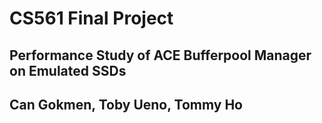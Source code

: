 # CS561 Final Project
## Performance Study of ACE Bufferpool Manager on Emulated SSDs
## Can Gokmen, Toby Ueno, Tommy Ho

